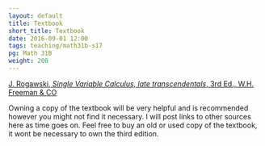 ```yaml
---
layout: default
title: Textbook
short_title: Textbook
date: 2016-09-01 12:00
tags: teaching/math31b-s17
pg: Math 31B
weight: 200
---
```



[J. Rogawski, _Single Variable Calculus, late transcendentals_, 3rd Ed., W.H. Freeman & CO][book]

Owning a copy of the textbook will be very helpful and is recommended however you might not find it necessary. I will post links to other sources here as time goes on. Feel free to buy an old or used copy of the textbook, it wont be necessary to own the third edition.


[book]: https://www.google.com.au/search?client=safari&q=rogawski+calculus+single+variable&sourceid=sfari&ie=UTF-8&oe=UTF-8


